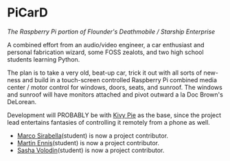 # PiCarD
_The Raspberry Pi portion of Flounder's Deathmobile / Starship Enterprise_

A combined effort from an audio/video engineer, a car enthusiast and personal 
fabrication wizard, some FOSS zealots, and two high school students learning
Python.

The plan is to take a very old, beat-up car, trick it out with all sorts of
new-ness and build in a touch-screen controlled Raspberry Pi combined media
center / motor control for windows, doors, seats, and sunroof. The windows
and sunroof will have monitors attached and pivot outward a la Doc Brown's
DeLorean.

Development will PROBABLY be with [Kivy Pie](http://kivypie.mitako.eu/) as
the base, since the project lead entertains fantasies of controlling it
remotely from a phone as well.

* [Marco Sirabella](https://github.com/mjsir911)(student) is now a project contributor.
* [Martin Ennis](https://github.com/bobtinin)(student) is now a project contributor.
* [Sasha Volodin](https://github.com/svolodin14)(student) is now a project contributor.
